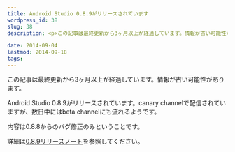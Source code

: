 ```yaml
---
title: Android Studio 0.8.9がリリースされています
wordpress_id: 38
slug: 38
description: <p>この記事は最終更新から3ヶ月以上が経過しています。情報が古い可能性があります。Android Studio 0.8.9がリリースされています。canary channelで配信されていますが、数日中にはbeta chan [&hellip;]</p>

date: 2014-09-04
lastmod: 2014-09-18
tags: 
---
```


<div id="wppda_alert">この記事は最終更新から3ヶ月以上が経過しています。情報が古い可能性があります。</div><p>Android Studio 0.8.9がリリースされています。canary channelで配信されていますが、数日中にはbeta channelにも流れるようです。</p>
<p>内容は0.8.8からのバグ修正のみということです。</p>
<p>詳細は<a href="https://sites.google.com/a/android.com/tools/recent/androidstudio089released">0.8.9リリースノート</a>を参照してください。</p>

  